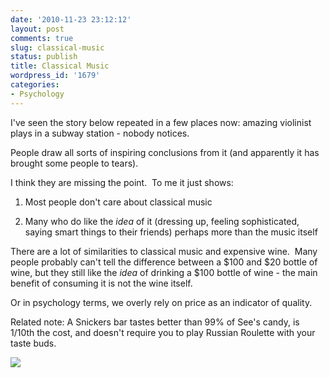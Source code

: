 ```yaml
---
date: '2010-11-23 23:12:12'
layout: post
comments: true
slug: classical-music
status: publish
title: Classical Music
wordpress_id: '1679'
categories:
- Psychology
---
```


I've seen the story below repeated in a few places now: amazing violinist plays in a subway station - nobody notices.

People draw all sorts of inspiring conclusions from it (and apparently it has brought some people to tears).

I think they are missing the point.  To me it just shows:



	
  1. Most people don't care about classical music

	
  2. Many who do like the _idea_ of it (dressing up, feeling sophisticated, saying smart things to their friends) perhaps more than the music itself


There are a lot of similarities to classical music and expensive wine.  Many people probably can't tell the difference between a $100 and $20 bottle of wine, but they still like the _idea_ of drinking a $100 bottle of wine - the main benefit of consuming it is not the wine itself.

Or in psychology terms, we overly rely on price as an indicator of quality.

Related note: A Snickers bar tastes better than 99% of See's candy, is 1/10th the cost, and doesn't require you to play Russian Roulette with your taste buds.

![](http://s3.amazonaws.com/oldbloguploads/2010/11/classical-music.jpg)
